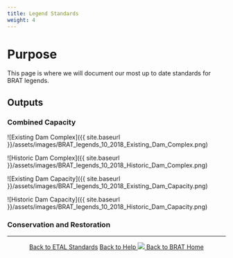 ```yaml
---
title: Legend Standards
weight: 4
---
```


# Purpose

This page is where we will document our most up to date standards for BRAT legends.

## Outputs
  ### Combined Capacity
  ![Existing Dam Complex]({{ site.baseurl }}/assets/images/BRAT_legends_10_2018_Existing_Dam_Complex.png)
  
  ![Historic Dam Complex]({{ site.baseurl }}/assets/images/BRAT_legends_10_2018_Historic_Dam_Complex.png)
  
  ![Existing Dam Capacity]({{ site.baseurl }}/assets/images/BRAT_legends_10_2018_Existing_Dam_Capacity.png)
  
  ![Historic Dam Capacity]({{ site.baseurl }}/assets/images/BRAT_legends_10_2018_Historic_Dam_Capacity.png)
  
  ### Conservation and Restoration
  


------
<div align="center">
	<a class="hollow button" href="{{ site.baseurl }}/Documentation/Standards"><i class = "fa fa-check-square-o"></i> Back to ETAL Standards</a>
	<a class="hollow button" href="{{ site.baseurl }}/Documentation"><i class="fa fa-info-circle"></i> Back to Help </a>
	<a class="hollow button" href="{{ site.baseurl }}/"><img src="{{ site.baseurl }}/assets/images/favicons/favicon-16x16.png">  Back to BRAT Home </a>  
</div>
